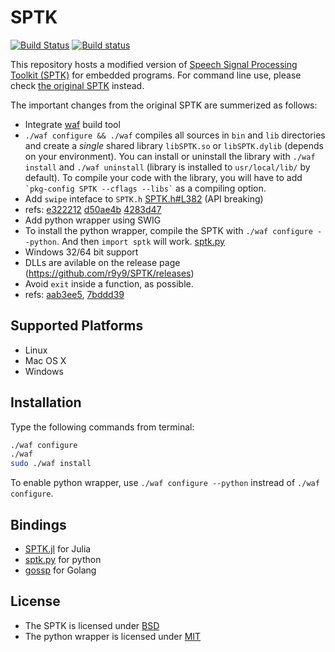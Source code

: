 # SPTK

[![Build Status](https://travis-ci.org/r9y9/SPTK.svg?branch=master)](https://travis-ci.org/r9y9/SPTK)
[![Build status](https://ci.appveyor.com/api/projects/status/8y2w0gbvve6anrsn/branch/master?svg=true)](https://ci.appveyor.com/project/r9y9/sptk/branch/master)

This repository hosts a modified version of [Speech Signal Processing Toolkit (SPTK)](http://sp-tk.sourceforge.net/) for embedded programs. For command line use, please check [the original SPTK](http://sp-tk.sourceforge.net/) instead.

The important changes from the original SPTK are summerized as follows:

- Integrate [waf](https://code.google.com/p/waf/) build tool
 - `./waf configure && ./waf` compiles all sources in `bin` and `lib` directories and create a *single* shared library `libSPTK.so` or `libSPTK.dylib` (depends on your environment). You can install or uninstall the library with `./waf install` and `./waf uninstall` (library is installed to `usr/local/lib/` by default). To compile your code with the library, you will have to add `` `pkg-config SPTK --cflags --libs` `` as a compiling option.
- Add `swipe` inteface to `SPTK.h` [SPTK.h#L382](https://github.com/r9y9/SPTK/blob/master/include/SPTK.h#L382) (API breaking)
 - refs: [e322212](https://github.com/r9y9/SPTK/commit/e322212fccc7342dbae044d64786813c1ad724db) [d50ae4b](https://github.com/r9y9/SPTK/commit/d50ae4b7f54f0e2f2509a0fda36c2d66a9d16a03) [4283d47](https://github.com/r9y9/SPTK/commit/4283d47498988bd7b974b974dd3aa6920c10013a)
- Add python wrapper using SWIG
 - To install the python wrapper, compile the SPTK with `./waf configure --python`. And then `import sptk` will work. [sptk.py](https://github.com/r9y9/SPTK/blob/master/python/sptk.py)
- Windows 32/64 bit support
 - DLLs are avilable on the release page (https://github.com/r9y9/SPTK/releases)
- Avoid `exit` inside a function, as possible.
 - refs: [aab3ee5](https://github.com/r9y9/SPTK/commit/aab3ee551776a8fa7b8dfe4020a95b8d7b53ee27), [7bddd39](https://github.com/r9y9/SPTK/commit/7bddd3970eac242427ad840f346fa9b661d2b3bb)

## Supported Platforms

- Linux
- Mac OS X
- Windows

## Installation

Type the following commands from terminal:

```bash
./waf configure
./waf
sudo ./waf install
```

To enable python wrapper, use `./waf configure --python` instread of `./waf configure`.

## Bindings

- [SPTK.jl](https://github.com/r9y9/SPTK.jl) for Julia
- [sptk.py](https://github.com/r9y9/SPTK/blob/master/python/sptk.py) for python
- [gossp](https://github.com/r9y9/gossp/tree/master/3rdparty/sptk) for Golang

## License

- The SPTK is licensed under [BSD](./COPYING)
- The python wrapper is licensed under [MIT](./LICENSE)
